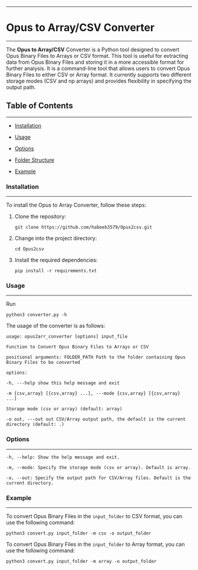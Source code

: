 
------------------------------------------------------------------------

# Opus to Array/CSV Converter

------------------------------------------------------------------------

The **Opus to Array/CSV** Converter is a Python tool designed to convert
Opus Binary Files to Arrays or CSV format. This tool is useful for
extracting data from Opus Binary Files and storing it in a more
accessible format for further analysis. It is a command-line tool that
allows users to convert Opus Binary Files to either CSV or Array format.
It currently supports two different storage modes (CSV and np arrays)
and provides flexibility in specifying the output path.

## Table of Contents

------------------------------------------------------------------------

-   [Installation](#installation)

-   [Usage](#usage)

-   [Options](#options)

-   [Folder Structure](#folderstructure)

-   [Example](#example)



### Installation 

------------------------------------------------------------------------

To install the Opus to Array Converter, follow these steps:

1.  Clone the repository:

        git clone https://github.com/habeeb3579/Opus2csv.git

2.  Change into the project directory:

        cd Opus2csv

3.  Install the required dependencies:

        pip install -r requirements.txt

### Usage 

------------------------------------------------------------------------

Run

    python3 converter.py -h

The usage of the converter is as follows:

    usage: opus2arr_converter [options] input_file

    Function to Convert Opus Binary Files to Arrays or CSV

    positional arguments: FOLDER_PATH Path to the folder containing Opus
    Binary Files to be converted

    options:

    -h, ---help show this help message and exit

    -m {csv,array} [{csv,array} ...], ---mode {csv,array} [{csv,array} ...]

    Storage mode (csv or array) (default: array)

    -o out, ---out out CSV/Array output path, the default is the current
    directory (default: .)

### Options 

------------------------------------------------------------------------

    -h, --help: Show the help message and exit.

    -m, --mode: Specify the storage mode (csv or array). Default is array.

    -o, --out: Specify the output path for CSV/Array files. Default is the
    current directory.


### Example

------------------------------------------------------------------------

To convert Opus Binary Files in the `input_folder` to CSV format, you
can use the following command:

    python3 convert.py input_folder -m csv -o output_folder

To convert Opus Binary Files in the `input_folder` to Array format, you
can use the following command:

    python3 convert.py input_folder -m array -o output_folder

